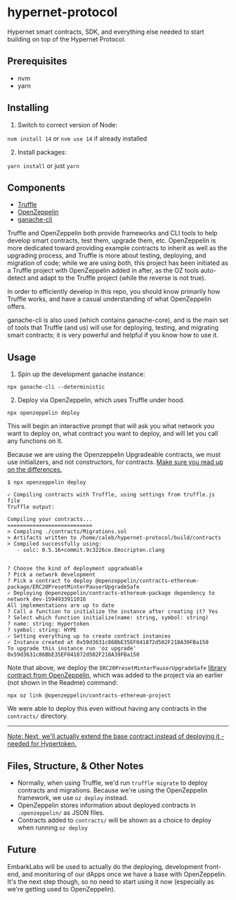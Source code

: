 # hypernet-protocol
Hypernet smart contracts, SDK, and everything else needed to start building on top of the Hypernet Protocol.

## Prerequisites
 - nvm
 - yarn

## Installing
 1) Switch to correct version of Node:

 `nvm install 14` or `nvm use 14` if already installed

 2) Install packages:

 `yarn install` or just `yarn`

## Components

  - [Truffle](https://www.trufflesuite.com/)
  - [OpenZeppelin](https://openzeppelin.com/)
  - [ganache-cli](https://github.com/trufflesuite/ganache-cli)

Truffle and OpenZeppelin both provide frameworks and CLI tools to help develop smart contracts, test them,
upgrade them, etc. OpenZeppelin is more dedicated toward providing example contracts to inherit as well as the upgrading
process, and Truffle is more about testing, deploying, and migration of code; while we are using both, this project
has been initiated as a Truffle project with OpenZeppelin added in after, as the OZ tools auto-detect and adapt to the
Truffle project (while the reverse is not true).

In order to efficiently develop in this repo, you should know primarily how Truffle works, and have a casual understanding
of what OpenZeppelin offers.

ganache-cli is also used (which contains ganache-core), and is the main set of tools that Truffle (and us) will use for
deploying, testing, and migrating smart contracts; it is very powerful and helpful if you know how to use it.

## Usage

1) Spin up the development ganache instance:

`npx ganache-cli --deterministic`

2) Deploy via OpenZeppelin, which uses Truffle under hood.

`npx openzeppelin deploy`

This will begin an interactive prompt that will ask you what network you want to deploy on,
what contract you want to deploy, and will let you call any functions on it.

Because we are using the Openzeppelin Upgradeable contracts, we must use initializers, and not constructors,
for contracts. [Make sure you read up on the differences.](https://docs.openzeppelin.com/upgrades/2.8/writing-upgradeable)

```
$ npx openzeppelin deploy

✓ Compiling contracts with Truffle, using settings from truffle.js file
Truffle output:

Compiling your contracts...
===========================
> Compiling ./contracts/Migrations.sol
> Artifacts written to /home/caleb/hypernet-protocol/build/contracts
> Compiled successfully using:
   - solc: 0.5.16+commit.9c3226ce.Emscripten.clang


? Choose the kind of deployment upgradeable
? Pick a network development
? Pick a contract to deploy @openzeppelin/contracts-ethereum-package/ERC20PresetMinterPauserUpgradeSafe
✓ Deploying @openzeppelin/contracts-ethereum-package dependency to network dev-1594933911016
All implementations are up to date
? Call a function to initialize the instance after creating it? Yes
? Select which function initialize(name: string, symbol: string)
? name: string: Hypertoken
? symbol: string: HYPE
✓ Setting everything up to create contract instances
✓ Instance created at 0x59d3631c86BbE35EF041872d502F218A39FBa150
To upgrade this instance run 'oz upgrade'
0x59d3631c86BbE35EF041872d502F218A39FBa150
```

Note that above, we deploy the `ERC20PresetMinterPauserUpgradeSafe` [library contract from OpenZeppelin](https://github.com/OpenZeppelin/openzeppelin-contracts-ethereum-package), which was added to the project via an earlier (not shown in the Readme) command:

`npx oz link @openzeppelin/contracts-ethereum-project`

We were able to deploy this even without having any contracts in the `contracts/` directory.

---

[Note: Next, we'll actually extend the base contract instead of deploying it - needed for Hypertoken.](https://github.com/OpenZeppelin/openzeppelin-contracts-ethereum-package#extending-contracts)

## Files, Structure, & Other Notes

 - Normally, when using Truffle, we'd run `truffle migrate` to deploy contracts and migrations. Because we're using the OpenZeppelin framework, we use `oz deploy` instead.
 - OpenZeppelin stores information about deployed contracts in `.openzeppelin/` as JSON files.
 - Contracts added to `contracts/` will be shown as a choice to deploy when running `oz deploy`

## Future

EmbarkLabs will be used to actually do the deploying, development front-end, and monitoring of our dApps once we have a base with OpenZeppelin.
It's the next step though, so no need to start using it now (especially as we're getting used to OpenZeppelin).
